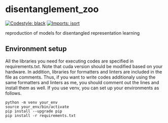 # disentanglement_zoo
[![Codestyle: black](https://img.shields.io/badge/code%20style-black-000000.svg)](https://github.com/psf/black)
[![Imports: isort](https://img.shields.io/badge/%20imports-isort-%231674b1?style=flat&labelColor=ef8336)](https://pycqa.github.io/isort/)

reproduction of models for disentangled representation learning

## Environment setup
All the libraries you need for executing codes are specified in requirements.txt. Note that cuda version should be modified based on your hardware. In addition, libraries for formatters and linters are included in the file as comments. Thus, if you want to write codes additionaly using the same formatters and linters as me, you should comment out the lines and install them as well. If you use venv, you can set up your environments as follows.
```
python -m venv your_env
source your_env/bin/activate
pip install --upgrade pip
pip install -r requirements.txt
```

